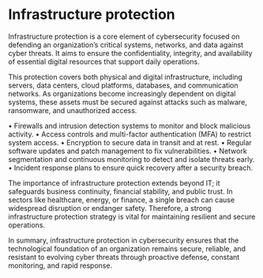 # Infrastructure protection
Infrastructure protection is a core element of cybersecurity focused on defending an organization’s critical systems, networks, and data against cyber threats. It aims to ensure the confidentiality, integrity, and availability of essential digital resources that support daily operations.

This protection covers both physical and digital infrastructure, including servers, data centers, cloud platforms, databases, and communication networks. As organizations become increasingly dependent on digital systems, these assets must be secured against attacks such as malware, ransomware, and unauthorized access.

•	Firewalls and intrusion detection systems to monitor and block malicious activity.
•	Access controls and multi-factor authentication (MFA) to restrict system access.
•	Encryption to secure data in transit and at rest.
•	Regular software updates and patch management to fix vulnerabilities.
•	Network segmentation and continuous monitoring to detect and isolate threats early.
•	Incident response plans to ensure quick recovery after a security breach.

The importance of infrastructure protection extends beyond IT; it safeguards business continuity, financial stability, and public trust. In sectors like healthcare, energy, or finance, a single breach can cause widespread disruption or endanger safety. Therefore, a strong infrastructure protection strategy is vital for maintaining resilient and secure operations.

In summary, infrastructure protection in cybersecurity ensures that the technological foundation of an organization remains secure, reliable, and resistant to evolving cyber threats through proactive defense, constant monitoring, and rapid response.